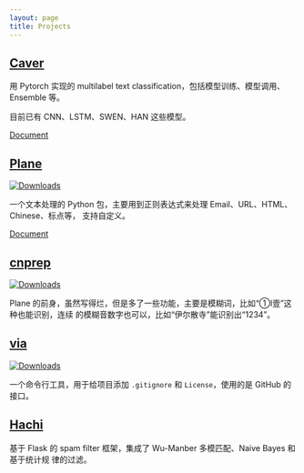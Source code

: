 ```yaml
---
layout: page
title: Projects
---
```


## [Caver](https://github.com/guokr/Caver)

用 Pytorch 实现的 multilabel text classification，包括模型训练、模型调用、Ensemble
等。

目前已有 CNN、LSTM、SWEN、HAN 这些模型。

[Document](https://guokr.github.io/Caver)

## [Plane](https://github.com/kemingy/Plane)

[![Downloads](http://pepy.tech/badge/plane)](http://pepy.tech/project/plane)

一个文本处理的 Python 包，主要用到正则表达式来处理 Email、URL、HTML、Chinese、标点等，
支持自定义。

[Document](https://kemingy.github.io/Plane/)

## [cnprep](https://github.com/kemingy/cnprep)

[![Downloads](http://pepy.tech/badge/cnprep)](http://pepy.tech/project/cnprep)

Plane 的前身，虽然写得烂，但是多了一些功能，主要是模糊词，比如“①Ⅰ壹”这种也能识别，连续
的模糊音数字也可以，比如“伊尔散寺”能识别出“1234”。

## [via](https://github.com/kemingy/via)

[![Downloads](http://pepy.tech/badge/via)](http://pepy.tech/project/via)

一个命令行工具，用于给项目添加 `.gitignore` 和 `License`，使用的是 GitHub 的接口。

## [Hachi](https://github.com/guokr/Hachi)

基于 Flask 的 spam filter 框架，集成了 Wu-Manber 多模匹配、Naive Bayes 和基于统计规
律的过滤。
